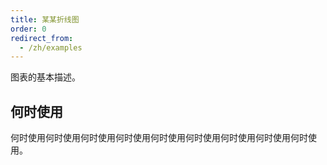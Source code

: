 ```yaml
---
title: 某某折线图
order: 0
redirect_from:
  - /zh/examples
---
```


图表的基本描述。

## 何时使用

何时使用何时使用何时使用何时使用何时使用何时使用何时使用何时使用何时使用。
